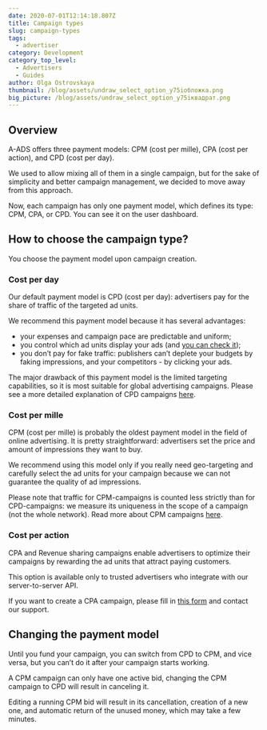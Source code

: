 ```yaml
---
date: 2020-07-01T12:14:18.807Z
title: Campaign types
slug: campaign-types
tags:
  - advertiser
category: Development
category_top_level:
  - Advertisers
  - Guides
author: Olga Ostrovskaya
thumbnail: /blog/assets/undraw_select_option_y75iобложка.png
big_picture: /blog/assets/undraw_select_option_y75iквадрат.png
---
```

## Overview

A-ADS offers three payment models: CPM (cost per mille), CPA (cost per action), and CPD (cost per day).

We used to allow mixing all of them in a single campaign, but for the sake of simplicity and better campaign management, we decided to move away from this approach.

Now, each campaign has only one payment model, which defines its type: CPM, CPA, or CPD. You can see it on the user dashboard.

## How to choose the campaign type?

You choose the payment model upon campaign creation.

### **Cost per day**

Our default payment model is CPD (cost per day): advertisers pay for the share of traffic of the targeted ad units.

We recommend this payment model because it has several advantages:

* your expenses and campaign pace are predictable and uniform;
* you control which ad units display your ads (and [you can check it](https://help.a-ads.com/en/article/how-can-i-see-my-ads-published-on-your-sites-y58ovh/));
* you don’t pay for fake traffic: publishers can’t deplete your budgets by faking impressions, and your competitors - by clicking your ads.

The major drawback of this payment model is the limited targeting capabilities, so it is most suitable for global advertising campaigns. Please see a more detailed explanation of CPD campaigns [here](https://a-ads.com/blog/2019-08-11-how-does-daily-budget-work/).

### **Cost per mille**

CPM (cost per mille) is probably the oldest payment model in the field of online advertising. It is pretty straightforward: advertisers set the price and amount of impressions they want to buy.

We recommend using this model only if you really need geo-targeting and carefully select the ad units for your campaign because we can not guarantee the quality of ad impressions.

Please note that traffic for CPM-campaigns is counted less strictly than for CPD-campaigns: we measure its uniqueness in the scope of a campaign (not the whole network). Read more about CPM campaigns [here](https://a-ads.com/blog/2020-03-11-how-to-use-cpm-bids-with-a-ads/).

### **Cost per action**

CPA and Revenue sharing campaigns enable advertisers to optimize their campaigns by rewarding the ad units that attract paying customers.

This option is available only to trusted advertisers who integrate with our server-to-server API.

If you want to create a CPA campaign, please fill in [this form](https://docs.google.com/forms/d/1W8ZqnXUIlQCi7lFoGMTGgiOtnnUtJUDLwaClA-Gu-9A/edit) and contact our support.

## Changing the payment model

Until you fund your campaign, you can switch from CPD to CPM, and vice versa, but you can’t do it after your campaign starts working.

A CPM campaign can only have one active bid, changing the CPM campaign to CPD will result in canceling it.

Editing a running CPM bid will result in its cancellation, creation of a new one, and automatic return of the unused money, which may take a few minutes.
